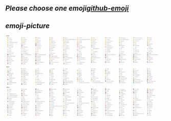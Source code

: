 ## _Please choose one emoji[github-emoji](https://wscats.github.io/github-emoji/public/index.html)_

## _emoji-picture_
   <img src="https://github.com/Jack-PrettySunshine/Enjoy-Yourself/blob/master/Jack's%20Note/16777-673d7b071ce2e527.png"/>

